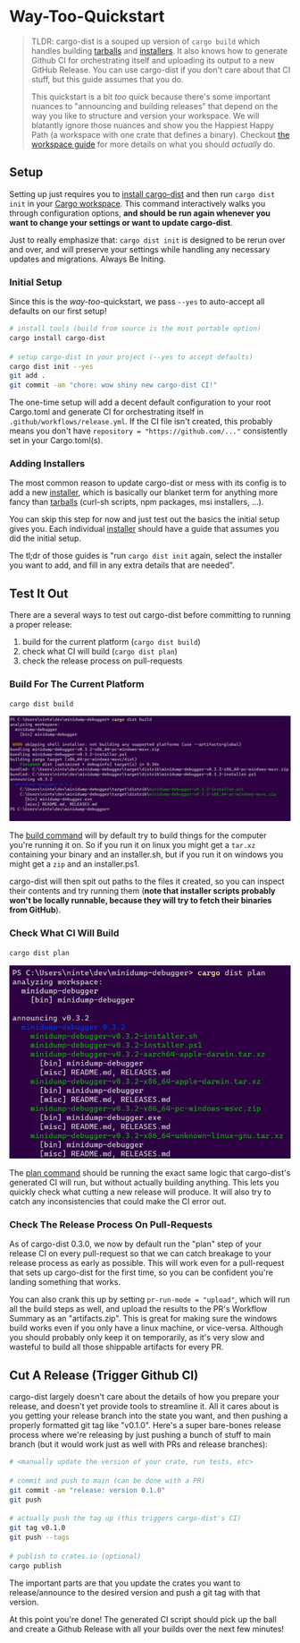 # Way-Too-Quickstart

<!-- toc -->

> TLDR: cargo-dist is a souped up version of `cargo build` which handles building [tarballs][] and [installers][installer]. It also knows how to generate Github CI for orchestrating itself and uploading its output to a new GitHub Release. You can use cargo-dist if you don't care about that CI stuff, but this guide assumes that you do.
>
> This quickstart is a bit *too* quick because there's some important nuances to "announcing and building releases" that depend on the way you like to structure and version your workspace. We will blatantly ignore those nuances and show you the Happiest Happy Path (a workspace with one crate that defines a binary). Checkout [the workspace guide][guide] for more details on what you should *actually* do.



## Setup

Setting up just requires you to [install cargo-dist][install] and then run `cargo dist init` in your [Cargo workspace][workspace]. This command interactively walks you through configuration options, **and should be run again whenever you want to change your settings or want to update cargo-dist**.

Just to really emphasize that: `cargo dist init` is designed to be rerun over and over, and will preserve your settings while handling any necessary updates and migrations. Always Be Initing.



### Initial Setup

Since this is the *way-too*-quickstart, we pass `--yes` to auto-accept all defaults on our first setup!

```sh
# install tools (build from source is the most portable option)
cargo install cargo-dist

# setup cargo-dist in your project (--yes to accept defaults)
cargo dist init --yes
git add .
git commit -am "chore: wow shiny new cargo-dist CI!"
```

The one-time setup will add a decent default configuration to your root Cargo.toml and generate CI for orchestrating itself in `.github/workflows/release.yml`. If the CI file isn't created, this probably means you don't have `repository = "https://github.com/..."` consistently set in your Cargo.toml(s).


### Adding Installers

The most common reason to update cargo-dist or mess with its config is to add a new [installer][], which is basically our blanket term for anything more fancy than [tarballs][] (curl-sh scripts, npm packages, msi installers, ...).

You can skip this step for now and just test out the basics the initial setup gives you. Each individual [installer][] should have a guide that assumes you did the initial setup.

The tl;dr of those guides is "run `cargo dist init` again, select the installer you want to add, and fill in any extra details that are needed".



## Test It Out

There are a several ways to test out cargo-dist before committing to running a proper release:

1. build for the current platform (`cargo dist build`)
2. check what CI will build (`cargo dist plan`)
3. check the release process on pull-requests




### Build For The Current Platform

```sh
cargo dist build
```

![Running "cargo dist build" on a project, resulting in the application getting built and bundled into a .zip, and an "installer.ps1" script getting generated. Paths to these files are printed along with some metadata.][quickstart-build]

The [build command][build] will by default try to build things for the computer you're running it on. So if you run it on linux you might get a `tar.xz` containing your binary and an installer.sh, but if you run it on windows you might get a `zip` and an installer.ps1.

cargo-dist will then spit out paths to the files it created, so you can inspect their contents and try running them (**note that installer scripts probably won't be locally runnable, because they will try to fetch their binaries from GitHub**).





### Check What CI Will Build

```sh
cargo dist plan
```

![Running "cargo dist plan" on a project, producing a full printout of the tarballs/zips that will be produced for all platforms (mac, linux, windows), and all installers (shell, powershell)][quickstart-plan]

The [plan command][plan] should be running the exact same logic that cargo-dist's generated CI will run, but without actually building anything. This lets you quickly check what cutting a new release will produce. It will also try to catch any inconsistencies that could make the CI error out.




### Check The Release Process On Pull-Requests

As of cargo-dist 0.3.0, we now by default run the "plan" step of your release CI on every pull-request so that we can catch breakage to your release process as early as possible. This will work even for a pull-request that sets up cargo-dist for the first time, so you can be confident you're landing something that works.

You can also crank this up by setting `pr-run-mode = "upload"`, which will run all the build steps as well, and upload the results to the PR's Workflow Summary as an "artifacts.zip". This is great for making sure the windows build works even if you only have a linux machine, or vice-versa. Although you should probably only keep it on temporarily, as it's very slow and wasteful to build all those shippable artifacts for every PR.



## Cut A Release (Trigger Github CI)

cargo-dist largely doesn't care about the details of how you prepare your release, and doesn't yet provide tools to streamline it. All it cares about is you getting your release branch into the state you want, and then pushing a properly formatted git tag like "v0.1.0". Here's a super bare-bones release process where we're releasing by just pushing a bunch of stuff to main branch (but it would work just as well with PRs and release branches):

```sh
# <manually update the version of your crate, run tests, etc>

# commit and push to main (can be done with a PR)
git commit -am "release: version 0.1.0"
git push

# actually push the tag up (this triggers cargo-dist's CI)
git tag v0.1.0
git push --tags

# publish to crates.io (optional)
cargo publish
```

The important parts are that you update the crates you want to release/announce to the desired version and push a git tag with that version.

At this point you're done! The generated CI script should pick up the ball and create a Github Release with all your builds over the next few minutes!




[quickstart-build]: ./img/quickstart-build.png
[quickstart-plan]: ./img/quickstart-plan.png

[guide]: ./workspaces/index.md
[install]: ./install.md
[cargo-release-guide]: ./workspaces/cargo-release-guide.md
[artifact-modes]: ./reference/concepts.md#artifact-modes-selecting-artifacts
[installer]: ./installers/index.md
[tarballs]: ./artifacts/archives.md
[build]: ./reference/cli.md#cargo-dist-build
[plan]: ./reference/cli.md#cargo-dist-plan

[cargo-release]: https://github.com/crate-ci/cargo-release
[workspace]: https://doc.rust-lang.org/cargo/reference/workspaces.html